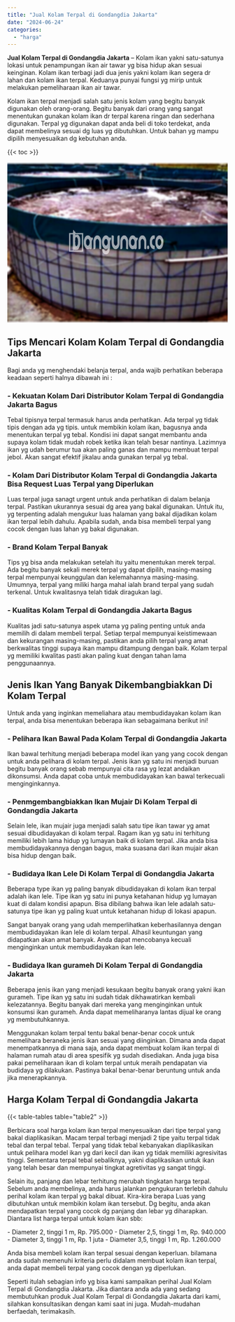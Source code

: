 ```yaml
---
title: "Jual Kolam Terpal di Gondangdia Jakarta"
date: "2024-06-24"
categories: 
  - "harga"
---
```


**Jual Kolam Terpal di Gondangdia Jakarta** – Kolam ikan yakni satu-satunya lokasi untuk penampungan ikan air tawar yg bisa hidup akan sesuai keinginan. Kolam ikan terbagi jadi dua jenis yakni kolam ikan segera dr lahan dan kolam ikan terpal. Keduanya punyai fungsi yg mirip untuk melakukan pemeliharaan ikan air tawar.

Kolam ikan terpal menjadi salah satu jenis kolam yang begitu banyak digunakan oleh orang-orang. Begitu banyak dari orang yang sangat menentukan gunakan kolam ikan dr terpal karena ringan dan sederhana digunakan. Terpal yg digunakan dapat anda beli di toko terdekat, anda dapat membelinya sesuai dg luas yg dibutuhkan. Untuk bahan yg mampu dipilih menyesuaikan dg kebutuhan anda.

{{< toc >}}

![Jual Kolam Terpal di Gondangdia Jakarta](/images/jual-kolam-terpal-53.png)

## Tips Mencari Kolam Kolam Terpal di Gondangdia Jakarta

Bagi anda yg menghendaki belanja terpal, anda wajib perhatikan beberapa keadaan seperti halnya dibawah ini :

### \- Kekuatan Kolam Dari Distributor Kolam Terpal di Gondangdia Jakarta Bagus

Tebal tipisnya terpal termasuk harus anda perhatikan. Ada terpal yg tidak tipis dengan ada yg tipis. untuk membikin kolam ikan, bagusnya anda menentukan terpal yg tebal. Kondisi ini dapat sangat membantu anda supaya kolam tidak mudah robek ketika ikan telah besar nantinya. Lazimnya ikan yg udah berumur tua akan paling ganas dan mampu membuat terpal jebol. Akan sangat efektif jikalau anda gunakan terpal yg tebal.

### \- Kolam Dari Distributor Kolam Terpal di Gondangdia Jakarta Bisa Request Luas Terpal yang Diperlukan

Luas terpal juga sanagt urgent untuk anda perhatikan di dalam belanja terpal. Pastikan ukurannya sesuai dg area yang bakal digunakan. Untuk itu, yg terpenting adalah mengukur luas halaman yang bakal dijadikan kolam ikan terpal lebih dahulu. Apabila sudah, anda bisa membeli terpal yang cocok dengan luas lahan yg bakal digunakan.

### \- Brand Kolam Terpal Banyak

Tips yg bisa anda melakukan setelah itu yaitu menentukan merek terpal. Ada begitu banyak sekali merek terpal yg dapat dipilih, masing-masing terpal mempunyai keunggulan dan kelemahannya masing-masing. Umumnya, terpal yang miliki harga mahal ialah brand terpal yang sudah terkenal. Untuk kwalitasnya telah tidak diragukan lagi.

### \- Kualitas Kolam Terpal di Gondangdia Jakarta Bagus

Kualitas jadi satu-satunya aspek utama yg paling penting untuk anda memilih di dalam membeli terpal. Setiap terpal mempunyai keistimewaan dan kekurangan masing-masing, pastikan anda pilih terpal yang amat berkwalitas tinggi supaya ikan mampu ditampung dengan baik. Kolam terpal yg memiliki kwalitas pasti akan paling kuat dengan tahan lama penggunaannya.

## Jenis Ikan Yang Banyak Dikembangbiakkan Di Kolam Terpal

Untuk anda yang inginkan memeliahara atau membudidayakan kolam ikan terpal, anda bisa menentukan beberapa ikan sebagaimana berikut ini!

### \- Pelihara Ikan Bawal Pada Kolam Terpal di Gondangdia Jakarta

Ikan bawal terhitung menjadi beberapa model ikan yang yang cocok dengan untuk anda pelihara di kolam terpal. Jenis ikan yg satu ini menjadi buruan begitu banyak orang sebab mempunyai cita rasa yg lezat andaikan dikonsumsi. Anda dapat coba untuk membudidayakan kan bawal terkecuali menginginkannya.

### \- Penmgembangbiakkan Ikan Mujair Di Kolam Terpal di Gondangdia Jakarta

Selain lele, ikan mujair juga menjadi salah satu tipe ikan tawar yg amat sesuai dibudidayakan di kolam terpal. Ragam ikan yg satu ini terhitung memiliki lebih lama hidup yg lumayan baik di kolam terpal. Jika anda bisa membudidayakannya dengan bagus, maka suasana dari ikan mujair akan bisa hidup dengan baik.

### \- Budidaya Ikan Lele Di Kolam Terpal di Gondangdia Jakarta

Beberapa type ikan yg paling banyak dibudidayakan di kolam ikan terpal adalah ikan lele. Tipe ikan yg satu ini punya ketahanan hidup yg lumayan kuat di dalam kondisi apapun. Bisa dibilang bahwa ikan lele adalah satu-satunya tipe ikan yg paling kuat untuk ketahanan hidup di lokasi apapun.

Sangat banyak orang yang udah memperlihatkan keberhasilannya dengan membudidayakan ikan lele di kolam terpal. Alhasil keuntungan yang didapatkan akan amat banyak. Anda dapat mencobanya kecuali menginginkan untuk membudidayakan ikan lele.

### \- Budidaya Ikan gurameh Di Kolam Terpal di Gondangdia Jakarta

Beberapa jenis ikan yang menjadi kesukaan begitu banyak orang yakni ikan gurameh. Tipe ikan yg satu ini sudah tidak dikhawatirkan kembali kelezatannya. Begitu banyak dari mereka yang menginginkan untuk konsumsi ikan gurameh. Anda dapat memeliharanya lantas dijual ke orang yg membutuhkannya.

Menggunakan kolam terpal tentu bakal benar-benar cocok untuk memelihara beraneka jenis ikan sesuai yang diinginkan. Dimana anda dapat menempatkannya di mana saja, anda dapat membuat kolam ikan terpal di halaman rumah atau di area spesifik yg sudah disediakan. Anda juga bisa pakai pemeliharaan ikan di kolam terpal untuk meraih pendapatan via budidaya yg dilakukan. Pastinya bakal benar-benar beruntung untuk anda jika menerapkannya.

## Harga Kolam Terpal di Gondangdia Jakarta

{{< table-tables table="table2" >}}

Berbicara soal harga kolam ikan terpal menyesuaikan dari tipe terpal yang bakal diaplikasikan. Macam terpal terbagi menjadi 2 tipe yaitu terpal tidak tebal dan terpal tebal. Terpal yang tidak tebal kebanyakan diaplikasikan untuk pelihara model ikan yg dari kecil dan ikan yg tidak memiliki agresivitas tinggi. Sementara terpal tebal sebaliknya, yakni diaplikasikan untuk ikan yang telah besar dan mempunyai tingkat agretivitas yg sangat tinggi.

Selain itu, panjang dan lebar terhitung merubah tingkatan harga terpal. Sebelum anda membelinya, anda harus jalankan pengukuran terlebih dahulu perihal kolam ikan terpal yg bakal dibuat. Kira-kira berapa Luas yang dibutuhkan untuk membikin kolam ikan tersebut. Dg begitu, anda akan mendapatkan terpal yang cocok dg panjang dan lebar yg diharapkan. Diantara list harga terpal untuk kolam ikan sbb:

\- Diameter 2, tinggi 1 m, Rp. 795.000 - Diameter 2,5, tinggi 1 m, Rp. 940.000 - Diameter 3, tinggi 1 m, Rp. 1 juta - Diameter 3,5, tinggi 1 m, Rp. 1.260.000

Anda bisa membeli kolam ikan terpal sesuai dengan keperluan. bilamana anda sudah memenuhi kriteria perlu didalam membuat kolam ikan terpal, anda dapat membeli terpal yang cocok dengan yg diperlukan.

Seperti itulah sebagian info yg bisa kami sampaikan perihal Jual Kolam Terpal di Gondangdia Jakarta. Jika diantara anda ada yang sedang membutuhkan produk Jual Kolam Terpal di Gondangdia Jakarta dari kami, silahkan konsultasikan dengan kami saat ini juga. Mudah-mudahan berfaedah, terimakasih.
